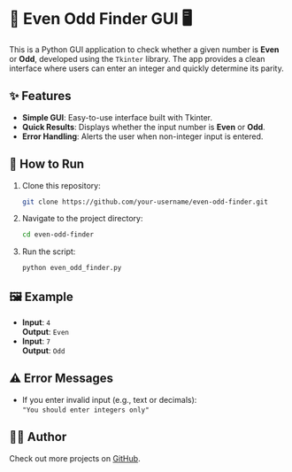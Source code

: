 # 🔢 Even Odd Finder GUI 🖥️

This is a Python GUI application to check whether a given number is **Even** or **Odd**, developed using the `Tkinter` library. The app provides a clean interface where users can enter an integer and quickly determine its parity.

## ✨ Features  
- **Simple GUI**: Easy-to-use interface built with Tkinter.  
- **Quick Results**: Displays whether the input number is **Even** or **Odd**.  
- **Error Handling**: Alerts the user when non-integer input is entered.  

## 🚀 How to Run  
1. Clone this repository:  
   ```bash
   git clone https://github.com/your-username/even-odd-finder.git
   ```  
2. Navigate to the project directory:  
   ```bash
   cd even-odd-finder
   ```  
3. Run the script:  
   ```bash
   python even_odd_finder.py
   ```  

## 🖼️ Example  
- **Input**: `4`  
  **Output**: `Even`  
- **Input**: `7`  
  **Output**: `Odd`  

## ⚠️ Error Messages  
- If you enter invalid input (e.g., text or decimals):  
  `"You should enter integers only"`  

## 👨‍💻 Author    
Check out more projects on [GitHub](https://github.com/sohamrane10).  
